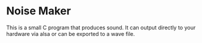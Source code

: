 # Noise Maker

This is a small C program that produces sound. It can output directly to your hardware via alsa or can be exported to a wave file.
